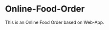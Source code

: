 # Online-Food-Order

This is an Online Food Order based on Web-App.












































































































































































































